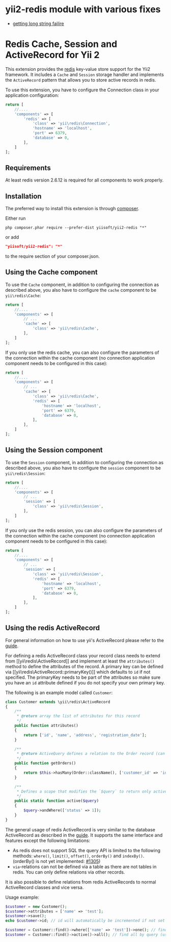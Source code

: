 yii2-redis module with various fixes
====================================

* [getting long string failire](https://github.com/E96/yii2-redis/commit/fdaf09f4d191c7bf29d5e75432385611b90759af)


Redis Cache, Session and ActiveRecord for Yii 2
===============================================

This extension provides the [redis](http://redis.io/) key-value store support for the Yii2 framework.
It includes a `Cache` and `Session` storage handler and implements the `ActiveRecord` pattern that allows
you to store active records in redis.

To use this extension, you have to configure the Connection class in your application configuration:

```php
return [
    //....
    'components' => [
        'redis' => [
            'class' => 'yii\redis\Connection',
            'hostname' => 'localhost',
            'port' => 6379,
            'database' => 0,
        ],
    ]
];
```

Requirements
------------

At least redis version 2.6.12 is required for all components to work properly.

Installation
------------

The preferred way to install this extension is through [composer](http://getcomposer.org/download/).

Either run

```
php composer.phar require --prefer-dist yiisoft/yii2-redis "*"
```

or add

```json
"yiisoft/yii2-redis": "*"
```

to the require section of your composer.json.


Using the Cache component
-------------------------

To use the `Cache` component, in addition to configuring the connection as described above,
you also have to configure the `cache` component to be `yii\redis\Cache`:

```php
return [
    //....
    'components' => [
        // ...
        'cache' => [
            'class' => 'yii\redis\Cache',
        ],
    ]
];
```

If you only use the redis cache, you can also configure the parameters of the connection within the
cache component (no connection application component needs to be configured in this case):

```php
return [
    //....
    'components' => [
        // ...
        'cache' => [
            'class' => 'yii\redis\Cache',
            'redis' => [
                'hostname' => 'localhost',
                'port' => 6379,
                'database' => 0,
            ],
        ],
    ]
];
```

Using the Session component
---------------------------

To use the `Session` component, in addition to configuring the connection as described above,
you also have to configure the `session` component to be `yii\redis\Session`:

```php
return [
    //....
    'components' => [
        // ...
        'session' => [
            'class' => 'yii\redis\Session',
        ],
    ]
];
```

If you only use the redis session, you can also configure the parameters of the connection within the
cache component (no connection application component needs to be configured in this case):

```php
return [
    //....
    'components' => [
        // ...
        'session' => [
            'class' => 'yii\redis\Session',
            'redis' => [
                'hostname' => 'localhost',
                'port' => 6379,
                'database' => 0,
            ],
        ],
    ]
];
```


Using the redis ActiveRecord
----------------------------

For general information on how to use yii's ActiveRecord please refer to the [guide](https://github.com/yiisoft/yii2/blob/master/docs/guide/active-record.md).

For defining a redis ActiveRecord class your record class needs to extend from [[yii\redis\ActiveRecord]] and
implement at least the `attributes()` method to define the attributes of the record.
A primary key can be defined via [[yii\redis\ActiveRecord::primaryKey()]] which defaults to `id` if not specified.
The primaryKey needs to be part of the attributes so make sure you have an `id` attribute defined if you do
not specify your own primary key.

The following is an example model called `Customer`:

```php
class Customer extends \yii\redis\ActiveRecord
{
    /**
     * @return array the list of attributes for this record
     */
    public function attributes()
    {
        return ['id', 'name', 'address', 'registration_date'];
    }

    /**
     * @return ActiveQuery defines a relation to the Order record (can be in other database, e.g. elasticsearch or sql)
     */
    public function getOrders()
    {
        return $this->hasMany(Order::className(), ['customer_id' => 'id']);
    }

    /**
     * Defines a scope that modifies the `$query` to return only active(status = 1) customers
     */
    public static function active($query)
    {
        $query->andWhere(['status' => 1]);
    }
}
```

The general usage of redis ActiveRecord is very similar to the database ActiveRecord as described in the
[guide](https://github.com/yiisoft/yii2/blob/master/docs/guide/active-record.md).
It supports the same interface and features except the following limitations:

- As redis does not support SQL the query API is limited to the following methods:
  `where()`, `limit()`, `offset()`, `orderBy()` and `indexBy()`.
  (orderBy() is not yet implemented: [#1305](https://github.com/yiisoft/yii2/issues/1305))
- `via`-relations can not be defined via a table as there are not tables in redis. You can only define relations via other records.

It is also possible to define relations from redis ActiveRecords to normal ActiveRecord classes and vice versa.

Usage example:

```php
$customer = new Customer();
$customer->attributes = ['name' => 'test'];
$customer->save();
echo $customer->id; // id will automatically be incremented if not set explicitly

$customer = Customer::find()->where(['name' => 'test'])->one(); // find by query
$customer = Customer::find()->active()->all(); // find all by query (using the `active` scope)
```
